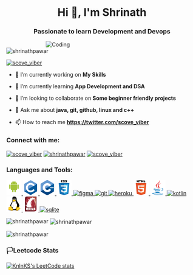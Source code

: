 
<h1 align="center">Hi 👋, I'm Shrinath</h1>
<h3 align="center">Passionate to learn Development and Devops</h3>
<img align="right" alt="Coding" width="400" src="https://cdn.dribbble.com/users/1059583/screenshots/4171367/coding-freak.gif">

<p align="left"> <img src="https://komarev.com/ghpvc/?username=shrinathpawar&label=Profile%20views&color=0e75b6&style=flat" alt="shrinathpawar" /> </p>

<p align="left"> <a href="https://twitter.com/scove_viber" target="blank"><img src="https://img.shields.io/twitter/follow/scove_viber?logo=twitter&style=for-the-badge" alt="scove_viber" /></a> </p>

- 🔭 I’m currently working on **My Skills**

- 🌱 I’m currently learning **App Development and DSA**

- 👯 I’m looking to collaborate on **Some beginner friendly projects**

- 💬 Ask me about **java, git, github, linux and c++**

- 📫 How to reach me **https://twitter.com/scove_viber**

<h3 align="left">Connect with me:</h3>
<p align="left">
<a href="https://twitter.com/scove_viber" target="blank"><img align="center" src="https://raw.githubusercontent.com/rahuldkjain/github-profile-readme-generator/master/src/images/icons/Social/twitter.svg" alt="scove_viber" height="30" width="40" /></a>
<a href="https://linkedin.com/in/shrinathpawar" target="blank"><img align="center" src="https://raw.githubusercontent.com/rahuldkjain/github-profile-readme-generator/master/src/images/icons/Social/linked-in-alt.svg" alt="shrinathpawar" height="30" width="40" /></a>
<a href="https://codeforces.com/profile/scove_viber" target="blank"><img align="center" src="https://raw.githubusercontent.com/rahuldkjain/github-profile-readme-generator/master/src/images/icons/Social/codeforces.svg" alt="scove_viber" height="30" width="40" /></a>
</p>

<h3 align="left">Languages and Tools:</h3>
<p align="left"> <a href="https://developer.android.com" target="_blank" rel="noreferrer"> <img src="https://raw.githubusercontent.com/devicons/devicon/master/icons/android/android-original-wordmark.svg" alt="android" width="40" height="40"/> </a> <a href="https://www.cprogramming.com/" target="_blank" rel="noreferrer"> <img src="https://raw.githubusercontent.com/devicons/devicon/master/icons/c/c-original.svg" alt="c" width="40" height="40"/> </a> <a href="https://www.w3schools.com/cpp/" target="_blank" rel="noreferrer"> <img src="https://raw.githubusercontent.com/devicons/devicon/master/icons/cplusplus/cplusplus-original.svg" alt="cplusplus" width="40" height="40"/> </a> <a href="https://www.w3schools.com/css/" target="_blank" rel="noreferrer"> <img src="https://raw.githubusercontent.com/devicons/devicon/master/icons/css3/css3-original-wordmark.svg" alt="css3" width="40" height="40"/> </a> <a href="https://www.figma.com/" target="_blank" rel="noreferrer"> <img src="https://www.vectorlogo.zone/logos/figma/figma-icon.svg" alt="figma" width="40" height="40"/> </a> <a href="https://git-scm.com/" target="_blank" rel="noreferrer"> <img src="https://www.vectorlogo.zone/logos/git-scm/git-scm-icon.svg" alt="git" width="40" height="40"/> </a> <a href="https://heroku.com" target="_blank" rel="noreferrer"> <img src="https://www.vectorlogo.zone/logos/heroku/heroku-icon.svg" alt="heroku" width="40" height="40"/> </a> <a href="https://www.w3.org/html/" target="_blank" rel="noreferrer"> <img src="https://raw.githubusercontent.com/devicons/devicon/master/icons/html5/html5-original-wordmark.svg" alt="html5" width="40" height="40"/> </a> <a href="https://www.java.com" target="_blank" rel="noreferrer"> <img src="https://raw.githubusercontent.com/devicons/devicon/master/icons/java/java-original.svg" alt="java" width="40" height="40"/> </a> <a href="https://kotlinlang.org" target="_blank" rel="noreferrer"> <img src="https://www.vectorlogo.zone/logos/kotlinlang/kotlinlang-icon.svg" alt="kotlin" width="40" height="40"/> </a> <a href="https://www.linux.org/" target="_blank" rel="noreferrer"> <img src="https://raw.githubusercontent.com/devicons/devicon/master/icons/linux/linux-original.svg" alt="linux" width="40" height="40"/> </a> <a href="https://rubyonrails.org" target="_blank" rel="noreferrer"> <img src="https://raw.githubusercontent.com/devicons/devicon/master/icons/rails/rails-original-wordmark.svg" alt="rails" width="40" height="40"/> </a> <a href="https://www.sqlite.org/" target="_blank" rel="noreferrer"> <img src="https://www.vectorlogo.zone/logos/sqlite/sqlite-icon.svg" alt="sqlite" width="40" height="40"/> </a> </p>

<p><img align="left" src="https://github-readme-stats.vercel.app/api/top-langs?username=scove-viber&show_icons=true&locale=en&layout=compact" alt="shrinathpawar" /></p>

<p>&nbsp;<img align="center" src="https://github-readme-stats.vercel.app/api?username=scove-viber&show_icons=true&locale=en" alt="shrinathpawar" /></p>

<p><img align="center" src="https://github-readme-streak-stats.herokuapp.com/?user=scove-viber&" alt="shrinathpawar" /></p>

<h3 align="left">🏳️Leetcode Stats  </h3>

[![KnlnKS's LeetCode stats](https://leetcode-stats-six.vercel.app/?username=scove_viber)](https://github.com/KnlnKS/leetcode-stats)
